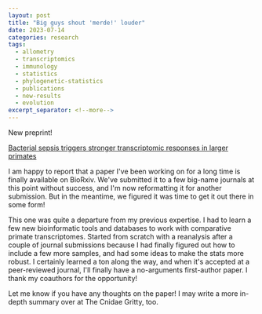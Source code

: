 ```yaml
---
layout: post
title: "Big guys shout 'merde!' louder"
date: 2023-07-14
categories: research
tags:
  - allometry
  - transcriptomics
  - immunology
  - statistics
  - phylogenetic-statistics
  - publications
  - new-results
  - evolution
excerpt_separator: <!--more-->
---
```


New preprint!

[Bacterial sepsis triggers stronger transcriptomic responses in larger primates](https://doi.org/10.1101/2023.07.11.548565)

I am happy to report that a paper I've been working on for a long time is finally available on BioRxiv.<!--more--> We've submitted it to a few big-name journals at this point without success, and I'm now reformatting it for another submission. But in the meantime, we figured it was time to get it out there in some form!

This one was quite a departure from my previous expertise. I had to learn a few new bioinformatic tools and databases to work with comparative primate transcriptomes. Started from scratch with a reanalysis after a couple of journal submissions because I had finally figured out how to include a few more samples, and had some ideas to make the stats more robust. I certainly learned a ton along the way, and when it's accepted at a peer-reviewed journal, I'll finally have a no-arguments first-author paper. I thank my coauthors for the opportunity!

Let me know if you have any thoughts on the paper! I may write a more in-depth summary over at The Cnidae Gritty, too.
